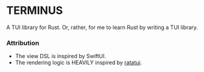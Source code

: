 # TERMINUS

A TUI library for Rust. Or, rather, for me to learn Rust by writing a TUI library.

### Attribution

- The view DSL is inspired by SwiftUI.
- The rendering logic is HEAVILY inspired by [ratatui](https://github.com/ratatui-org/ratatui).
